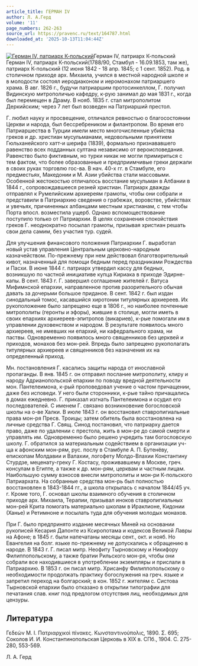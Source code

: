 ```yaml
---
article_title: ГЕРМАН IV
author: Л. А.Герд
volume: '11'
page_numbers: 262-263
source_url: https://pravenc.ru/text/164787.html
downloaded_at: '2025-10-13T11:04:44Z'
---
```


[![Герман IV, патриарх К-польский](https://pravenc.ru/data/847/467/1234/i200.jpg "Кликните для увеличения картинки")](https://pravenc.ru/data/847/467/1234/i400.jpg)Герман IV, патриарх К-польский  
Герман IV, патриарх К-польский(1788/90, Стамбул - 16.09.1853, там же), патриарх К-польский (12 июня 1842 - 18 апр. 1845; с 1 сент. 1852). Род. в столичном приходе арх. Михаила, учился в местной народной школе и в молодости состоял иеродиаконом и иеромонахом патриаршего храма. В авг. 1826 г., будучи патриаршим протосинкеллом, Г. получил Видинскую митрополичью кафедру, к-рую занимал до мая 1831 г., когда был перемещен в Драму. В нояб. 1835 г. стал митрополитом Деркийским; через 7 лет был возведен на Патриарший престол.

Г. любил науку и просвещение, отличался ревностью о благосостоянии Церкви и народа, был бессребреником и филантропом. Во время его Патриаршества в Турции имели место многочисленные убийства греков и др. христиан мусульманами, недовольными принятием Гюльханейского хатт-и шерифа (1839), формально признававшего равенство всех подданных султана независимо от вероисповедания. Равенство было фиктивным, но турки никак не могли примириться с тем фактом, что более образованные и предприимчивые греки держали в своих руках торговлю гос-ва. В нач. 40-х гг. в Стамбуле, его предместьях, Македонии и М. Азии убийства стали массовыми. Особенной жестокостью отличалось восстание мусульман в Албании в 1844 г., сопровождавшееся резней христиан. Патриарх дважды отправлял к Румелийским архиереям грамоты, чтобы они собрали и представили в Патриархию сведения о грабежах, воровстве, убийствах и увечьях, причиненных албанцами местным христианам, с тем чтобы Порта впосл. возместила ущерб. Однако вспомоществование поступило только от Патриархии. В целях сохранения спокойствия греков Г. неоднократно посылал грамоты, призывая христиан решать свои дела самим, без участия тур. судей.

Для улучшения финансового положения Патриархии Г. выработал новый устав управления Центральным церковно-народным казначейством. По-прежнему при нем действовал благотворительный кивот, назначенный для помощи бедным перед праздниками Рождества и Пасхи. В июне 1844 г. патриарх утвердил кассу для бедных, возникшую по частной инициативе купца Кириака в приходе Эдирне-капы. В сент. 1843 г. Г. завершил соглашение жителей г. Ватуса Мифимнской епархии, направленное против разорительного обычая давать за дочерьми большое приданое. В сент. 1842 г. был издан синодальный томос, касавшийся хиротонии титулярных архиереев. Их рукоположение было запрещено еще в 1806 г., но наиболее почтенные митрополиты (геронты и эфоры), жившие в столице, могли иметь в своих епархиях архиереев-эпитропов (викариев), к-рые помогали им в управлении духовенством и народом. В результате появилось много архиереев, не имевших ни епархий, ни кафедрального храма, ни паствы. Одновременно появилось много священников без церквей и приходов, монахов без мон-рей. Впредь было запрещено рукополагать титулярных архиереев и священников без назначения их на определенный приход.

Мн. постановления Г. касались защиты народа от инославной пропаганды. В янв. 1845 г. он отправил послание митрополиту, клиру и народу Адрианопольской епархии по поводу вредной деятельности мон. Пантелеимона, к-рый проповедовал учение о частом причащении, даже без исповеди. У него были сторонники, к-рые тайно причащались в домах ежедневно. Г. приказал изгнать Пантелеимона и осудил его последователей. С именем Г. связано возникновение богословской школы на о-ве Халки. В июле 1843 г. он восстановил ставропигиальные права мон-ря Пресв. Троицы; затем обитель была восстановлена на личные средства Г. Свящ. Синод постановил, что патриарху дается право, даже по удалении с престола, жить в мон-ре до самой смерти и управлять им. Одновременно было решено учредить там богословскую школу. Г. обратился за материальным содействием в организации уч-ща к афонским мон-рям, рус. послу в Стамбуле А. П. Бутенёву, епископам Молдавии и Валахии, логофету Молдо-Влахии Константину Стурдзе, меценату-греку Г. Костасу, проживавшему в Москве, греч. консулам в Египте, а также к др. мон-рям, церквам и частным лицам. Наибольшую сумму взносов внесли митрополиты и мон-ри К-польского Патриархата. На собранные средства мон-рь был полностью восстановлен в 1843-1844 гг., а школа открылась с началом 1844/45 уч. г. Кроме того, Г. основал школы взаимного обучения в столичном приходе арх. Михаила, Терапии, призывал иноков ставропигиальных мон-рей Крита помогать материально школам в Ираклионе, Кидонии (Ханье) и Ретимноне и посылать туда для обучения молодых монахов.

При Г. было предпринято издание месячных Миней на основании рукописей Кесария Дапонте из Ксиропотама и кодексов Великой Лавры на Афоне; в 1845 г. были напечатаны месяцы сент., окт. и нояб. Но Евангелия на болг. языке по-прежнему не допускались к обращению в народе. В 1843 г. Г. писал митр. Неофиту Тырновскому и Никифору Филиппопольскому, а также братии Рильского мон-ря, чтобы они собрали все находившиеся в употреблении экземпляры и прислали в Патриархию. В 1853 г. он писал митр. Хрисанфу Филиппопольскому о необходимости продолжать практику богослужения на греч. языке и запретил переход на болгарский; в кон. 1852 г. жителям с. Систова Тырновской епархии было отказано в открытии типографии для печатания слав. книг под предлогом отсутствия лиц, необходимых для цензуры.

## Литература

Γεδεὼν Μ. Ι. Πατριαρχικοὶ πίνακες. Κωνσταντινούπολις, 1890. Σ. 695; Соколов И. И. Константинопольская Церковь в XIX в. СПб., 1904. С. 275-280, 553-569.

Л. А.  Герд
